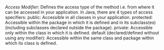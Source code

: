 

*Access Modifier*: Defines the access type of the method i.e. from where it can be accessed in your application. In Java, there are 4 types of access specifiers: 
public: Accessible in all classes in your application.
protected: Accessible within the package in which it is defined and in its subclass(es) (including subclasses declared outside the package).
private: Accessible only within the class in which it is defined.
default (declared/defined without using any modifier): Accessible within the same class and package within which its class is defined.


